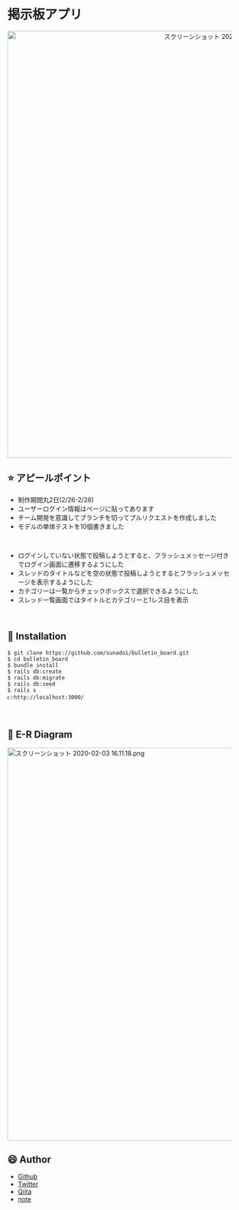 # 掲示板アプリ
<p align="center">
<img width="960" alt="スクリーンショット 2020-02-07 16 24 24" src="https://user-images.githubusercontent.com/57832553/75529866-f27a2580-5a56-11ea-9326-c8e6e7578000.png">
</p>

## :star: アピールポイント
- 制作期間丸2日(2/26-2/28)
- ユーザーログイン情報はページに貼ってあります
- チーム開発を意識してブランチを切ってプルリクエストを作成しました
- モデルの単体テストを10個書きました
<br>

- ログインしていない状態で投稿しようとすると、フラッシュメッセージ付きでログイン画面に遷移するようにした
- スレッドのタイトルなどを空の状態で投稿しようとするとフラッシュメッセージを表示するようにした
- カテゴリーは一覧からチェックボックスで選択できるようにした
- スレッド一覧画面ではタイトルとカテゴリーと1レス目を表示

</br>

## :speech_balloon: Installation

```
$ git clone https://github.com/sunadoi/bulletin_board.git
$ cd bulletin_board
$ bundle install
$ rails db:create
$ rails db:migrate
$ rails db:seed
$ rails s
👉http://localhost:3000/
```

</br>

## :eyes: E-R Diagram

<img width="884" alt="スクリーンショット 2020-02-03 16.11.18.png" src="https://user-images.githubusercontent.com/57832553/75529893-f443e900-5a56-11ea-959c-aaddfaa50472.png">

</br>

## :smile: Author
- <a href="https://github.com/sunadoi">Github</a>
- <a href="https://twitter.com/suna_tech">Twitter</a>
- <a href="https://qiita.com/y-suna">Qiita</a>
- <a href="https://note.com/sunadoi">note</a>
